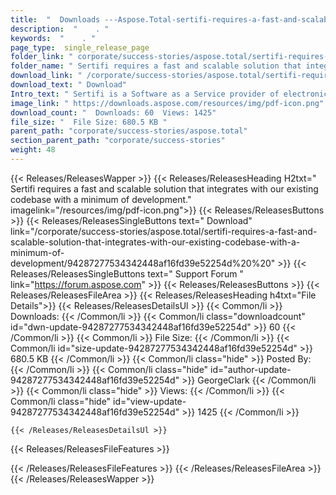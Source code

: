 ```yaml
---
title:  "  Downloads ---Aspose.Total-sertifi-requires-a-fast-and-scalable-solution-that-integrates-with-our-existing-codebase-with-a-minimum-of-development . " 
description:  "    . " 
keywords:  "    . " 
page_type:  single_release_page
folder_link: " corporate/success-stories/aspose.total/sertifi-requires-a-fast-and-scalable-solution-that-integrates-with-our-existing-codebase-with-a-minimum-of-development/"
folder_name: " Sertifi requires a fast and scalable solution that integrates with our existing codebase with a minimum of development."
download_link: " /corporate/success-stories/aspose.total/sertifi-requires-a-fast-and-scalable-solution-that-integrates-with-our-existing-codebase-with-a-minimum-of-development/94287277534342448af16fd39e52254d"
download_text: " Download"
Intro_text: " Sertifi is a Software as a Service provider of electronic signature solutions. W..."
image_link: " https://downloads.aspose.com/resources/img/pdf-icon.png"
download_count: "  Downloads: 60  Views: 1425"
file_size: "  File Size: 680.5 KB "
parent_path: "corporate/success-stories/aspose.total"
section_parent_path: "corporate/success-stories"
weight: 48 
---
```


{{< Releases/ReleasesWapper >}}
  {{< Releases/ReleasesHeading H2txt=" Sertifi requires a fast and scalable solution that integrates with our existing codebase with a minimum of development." imagelink="/resources/img/pdf-icon.png">}}
  {{< Releases/ReleasesButtons >}}
    {{< Releases/ReleasesSingleButtons text=" Download" link="/corporate/success-stories/aspose.total/sertifi-requires-a-fast-and-scalable-solution-that-integrates-with-our-existing-codebase-with-a-minimum-of-development/94287277534342448af16fd39e52254d%20%20" >}}
    {{< Releases/ReleasesSingleButtons text=" Support Forum " link="https://forum.aspose.com" >}}
  {{< Releases/ReleasesButtons >}}
  {{< Releases/ReleasesFileArea >}}
    {{< Releases/ReleasesHeading h4txt="File Details">}}
    {{< Releases/ReleasesDetailsUl >}}
            {{< Common/li  >}} Downloads: {{< /Common/li >}} 
      {{< Common/li class="downloadcount" id="dwn-update-94287277534342448af16fd39e52254d" >}} 60 {{< /Common/li >}} 
      {{< Common/li  >}} File Size: {{< /Common/li >}} 
      {{< Common/li id="size-update-94287277534342448af16fd39e52254d" >}} 680.5 KB {{< /Common/li >}} 
      {{< Common/li  class="hide" >}} Posted By: {{< /Common/li >}} 
      {{< Common/li class="hide" id="author-update-94287277534342448af16fd39e52254d" >}} GeorgeClark {{< /Common/li >}} 
      {{< Common/li class="hide"  >}} Views: {{< /Common/li >}} 
      {{< Common/li class="hide" id="view-update-94287277534342448af16fd39e52254d" >}} 1425 {{< /Common/li >}} 

    {{< /Releases/ReleasesDetailsUl >}}

  {{< Releases/ReleasesFileFeatures >}}
      
  {{< /Releases/ReleasesFileFeatures >}}
 {{< /Releases/ReleasesFileArea >}}
{{< /Releases/ReleasesWapper >}}


